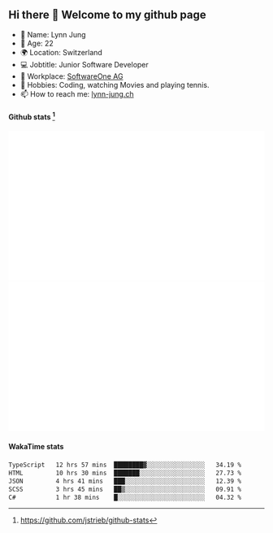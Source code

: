 ## Hi there 👋 Welcome to my github page

- 🧑 Name: Lynn Jung
- 🔞 Age: 22
- 🌍 Location: Switzerland
- 💻 Jobtitle: Junior Software Developer
- 🏢 Workplace: [SoftwareOne AG](https://www.softwareone.com/)
- 🎾 Hobbies: Coding, watching Movies and playing tennis.
- 📫 How to reach me: [lynn-jung.ch](https://lynn-jung.ch/)


#### Github stats [^1]
![](https://github.com/lynn-jung/github-stats/blob/master/generated/overview.svg)  ![](https://github.com/lynn-jung/github-stats/blob/master/generated/languages.svg)


#### WakaTime stats
<!--START_SECTION:waka-->
```text
TypeScript   12 hrs 57 mins  ████████▓░░░░░░░░░░░░░░░░   34.19 % 
HTML         10 hrs 30 mins  ███████░░░░░░░░░░░░░░░░░░   27.73 % 
JSON         4 hrs 41 mins   ███░░░░░░░░░░░░░░░░░░░░░░   12.39 % 
SCSS         3 hrs 45 mins   ██▒░░░░░░░░░░░░░░░░░░░░░░   09.91 % 
C#           1 hr 38 mins    █░░░░░░░░░░░░░░░░░░░░░░░░   04.32 % 
```
<!--END_SECTION:waka-->

[^1]: https://github.com/jstrieb/github-stats
